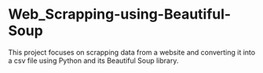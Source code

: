 # Web_Scrapping-using-Beautiful-Soup
This project focuses on scrapping data from a website and converting it into a csv file using Python and its Beautiful Soup library.
